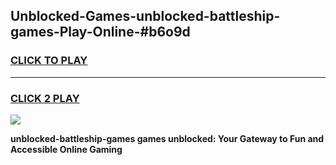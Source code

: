 
## Unblocked-Games-unblocked-battleship-games-Play-Online-#b6o9d
<h3>
<a href="https://premium.freeplayer.one?title=unblocked-battleship-games&ref=27F">CLICK TO PLAY</a></h3>
<hr>

<h3>
<a href="https://premium.freeplayer.one?title=unblocked-battleship-games&ref=27F">CLICK 2 PLAY</a>
  
</h3>

<a href="https://premium.freeplayer.one?title=unblocked-battleship-games&ref=27F"><img src="https://clearcache.store/games.png"></a>


**unblocked-battleship-games games unblocked: Your Gateway to Fun and Accessible Online Gaming**
